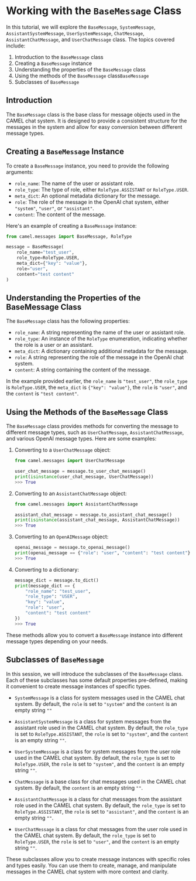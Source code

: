 # Working with the `BaseMessage` Class

In this tutorial, we will explore the `BaseMessage`, `SystemMessage`, `AssistantSystemMessage`, `UserSystemMessage`, `ChatMessage`, `AssistantChatMessage`, and `UserChatMessage` class. The topics covered include:

1. Introduction to the `BaseMessage` class
2. Creating a `BaseMessage` instance
3. Understanding the properties of the `BaseMessage` class
4. Using the methods of the `BaseMessage` class`BaseMessage`
5. Subclasses of `BaseMessage`

## Introduction

The `BaseMessage` class is the base class for message objects used in the CAMEL chat system. It is designed to provide a consistent structure for the messages in the system and allow for easy conversion between different message types.

## Creating a `BaseMessage` Instance

To create a `BaseMessage` instance, you need to provide the following arguments:

- `role_name`: The name of the user or assistant role.
- `role_type`: The type of role, either `RoleType.ASSISTANT` or `RoleType.USER`.
- `meta_dict`: An optional metadata dictionary for the message.
- `role`: The role of the message in the OpenAI chat system, either `"system"`, `"user"`, or `"assistant"`.
- `content`: The content of the message.

Here's an example of creating a `BaseMessage` instance:

```python
from camel.messages import BaseMessage, RoleType

message = BaseMessage(
    role_name="test_user",
    role_type=RoleType.USER,
    meta_dict={"key": "value"},
    role="user",
    content="test content"
)
```

## Understanding the Properties of the BaseMessage Class

The `BaseMessage` class has the following properties:

- `role_name`: A string representing the name of the user or assistant role.
- `role_type`: An instance of the `RoleType` enumeration, indicating whether the role is a user or an assistant.
- `meta_dict`: A dictionary containing additional metadata for the message.
- `role`: A string representing the role of the message in the OpenAI chat system.
- `content`: A string containing the content of the message.

In the example provided earlier, the `role_name` is `"test_user"`, the `role_type` is `RoleType.USER`, the `meta_dict` is `{"key": "value"}`, the `role` is `"user"`, and the `content` is `"test content"`.

## Using the Methods of the `BaseMessage` Class

The `BaseMessage` class provides methods for converting the message to different message types, such as `UserChatMessage`, `AssistantChatMessage`, and various OpenAI message types. Here are some examples:

1. Converting to a `UserChatMessage` object:

    ```python
    from camel.messages import UserChatMessage

    user_chat_message = message.to_user_chat_message()
    print(isinstance(user_chat_message, UserChatMessage))
    >>> True
    ```

2. Converting to an `AssistantChatMessage` object:

    ```python
    from camel.messages import AssistantChatMessage

    assistant_chat_message = message.to_assistant_chat_message()
    print(isinstance(assistant_chat_message, AssistantChatMessage))
    >>> True
    ```

3. Converting to an `OpenAIMessage` object:

    ```python
    openai_message = message.to_openai_message()
    print(openai_message == {"role": "user", "content": "test content"})
    >>> True
    ```

4. Converting to a dictionary:

    ```python
    message_dict = message.to_dict()
    print(message_dict == {
        "role_name": "test_user",
        "role_type": "USER",
        "key": "value",
        "role": "user",
        "content": "test content"
    })
    >>> True
    ```


These methods allow you to convert a `BaseMessage` instance into different message types depending on your needs.

## Subclasses of `BaseMessage`

In this session, we will introduce the subclasses of the `BaseMessage` class. Each of these subclasses has some default properties pre-defined, making it convenient to create message instances of specific types.

* `SystemMessage` is a class for system messages used in the CAMEL chat system. By default, the `role` is set to `"system"` and the `content` is an empty string `""`

* `AssistantSystemMessage` is a class for system messages from the assistant role used in the CAMEL chat system. By default, the `role_type` is set to `RoleType.ASSISTANT`, the `role` is set to `"system"`, and the `content` is an empty string `""`.

* `UserSystemMessage` is a class for system messages from the user role used in the CAMEL chat system. By default, the `role_type` is set to `RoleType.USER`, the `role` is set to `"system"`, and the `content` is an empty string `""`.

* `ChatMessage` is a base class for chat messages used in the CAMEL chat system. By default, the `content` is an empty string `""`.

* `AssistantChatMessage` is a class for chat messages from the assistant role used in the CAMEL chat system. By default, the `role_type` is set to `RoleType.ASSISTANT`, the `role` is set to `"assistant"`, and the `content` is an empty string `""`.

* `UserChatMessage` is a class for chat messages from the user role used in the CAMEL chat system. By default, the `role_type` is set to `RoleType.USER`, the `role` is set to `"user"`, and the `content` is an empty string `""`.

These subclasses allow you to create message instances with specific roles and types easily. You can use them to create, manage, and manipulate messages in the CAMEL chat system with more context and clarity.